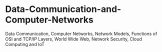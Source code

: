 # Data-Communication-and-Computer-Networks
Data Communication, Computer Networks, Network Models, Functions of OSI and TCP/IP Layers, World Wide Web, Network Security, Cloud Computing and IoT
